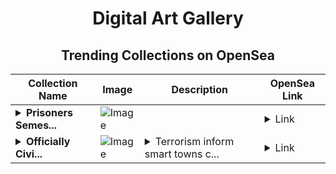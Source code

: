 <div align="center">

# Digital Art Gallery

## Trending Collections on OpenSea

| Collection Name                       | Image                                                                                     | Description                       | OpenSea Link                                                                                          |
|---------------------------------------|-------------------------------------------------------------------------------------------|-----------------------------------|--------------------------------------------------------------------------------------------------------|
| **<details><summary>Prisoners Semes...</summary>Prisoners Semester</details>** | ![Image](https://i.seadn.io/s/raw/files/e9c24b3e8d124075efe3ad7a41dbc8f0.jpg?w=500&auto=format?w=200&auto=format) |  | <details><summary>Link</summary>[Prisoners Semester](https://opensea.io/collection/prisoners-semester)</details> |
| **<details><summary>Officially Civi...</summary>Officially Civilian</details>** | ![Image](https://i.seadn.io/s/raw/files/dd5f890e6133a4c9ad71f0f55fbaa2e0.jpg?w=500&auto=format?w=200&auto=format) | <details><summary>Terrorism inform smart towns c...</summary>Terrorism inform smart towns conjunction</details> | <details><summary>Link</summary>[Officially Civilian](https://opensea.io/collection/officially-civilian)</details> |

</div>